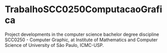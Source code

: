 # TrabalhoSCC0250ComputacaoGrafica
Project developments in the computer science bachelor degree discipline SCC0250 - Computer Graphic, at Institute of Mathematics and Computer Science of University of São Paulo, ICMC-USP.
